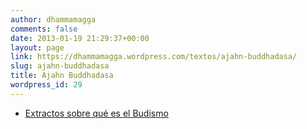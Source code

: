 ```yaml
---
author: dhammamagga
comments: false
date: 2013-01-19 21:29:37+00:00
layout: page
link: https://dhammamagga.wordpress.com/textos/ajahn-buddhadasa/
slug: ajahn-buddhadasa
title: Ajahn Buddhadasa
wordpress_id: 29
---
```



	
  * [Extractos sobre qué es el Budismo](http://dhammamagga.wordpress.com/textos/ajahn-buddhadasa/extractos-sobre-que-es-el-budismo/)




